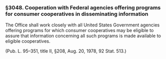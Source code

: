 ### §3048. Cooperation with Federal agencies offering programs for consumer cooperatives in disseminating information ###

The Office shall work closely with all United States Government agencies offering programs for which consumer cooperatives may be eligible to assure that information concerning all such programs is made available to eligible cooperatives.

(Pub. L. 95–351, title II, §208, Aug. 20, 1978, 92 Stat. 513.)